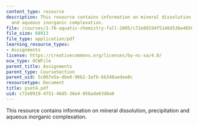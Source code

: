 ```yaml
---
content_type: resource
description: This resource contains information on mineral dissolution, precipitation
  and aqueous inorganic complexation.
file: /courses/1-76-aquatic-chemistry-fall-2005/c72e09194f5146d536e4856ade63d0a0_pset4.pdf
file_size: 68913
file_type: application/pdf
learning_resource_types:
- Assignments
license: https://creativecommons.org/licenses/by-nc-sa/4.0/
ocw_type: OCWFile
parent_title: Assignments
parent_type: CourseSection
parent_uid: 5c067e5a-dbe8-96b2-3afb-6b348aedee8c
resourcetype: Document
title: pset4.pdf
uid: c72e0919-4f51-46d5-36e4-856ade63d0a0
---
```

This resource contains information on mineral dissolution, precipitation and aqueous inorganic complexation.